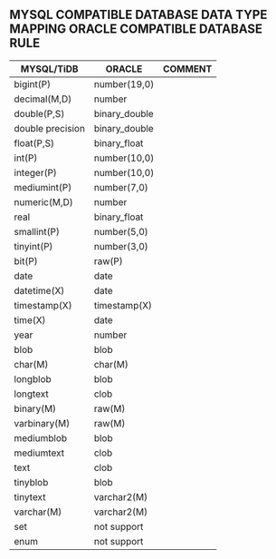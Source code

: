 MYSQL COMPATIBLE DATABASE DATA TYPE MAPPING ORACLE COMPATIBLE DATABASE RULE
------

| MYSQL/TiDB       | ORACLE                 | COMMENT        |
|------------------|------------------------|----------------|
| bigint(P)        | number(19,0)           |                |
| decimal(M,D)     | number                 |                |
| double(P,S)      | binary_double          |                |
| double precision | binary_double          |                |
| float(P,S)       | binary_float           |                |
| int(P)           | number(10,0)           |                |
| integer(P)       | number(10,0)           |                |
| mediumint(P)     | number(7,0)            |                |
| numeric(M,D)     | number                 |                |
| real             | binary_float           |                |
| smallint(P)      | number(5,0)            |                |
| tinyint(P)       | number(3,0)            |                |
| bit(P)           | raw(P)                 |                |
| date             | date                   |                |
| datetime(X)      | date                   |                |
| timestamp(X)     | timestamp(X)           |                |
| time(X)          | date                   |                |
| year             | number                 |                |
| blob             | blob                   |                |
| char(M)          | char(M)                |                |
| longblob         | blob                   |                |
| longtext         | clob                   |                |
| binary(M)        | raw(M)                 |                |
| varbinary(M)     | raw(M)                 |                |
| mediumblob       | blob                   |                |
| mediumtext       | clob                   |                |
| text             | clob                   |                |
| tinyblob         | blob                   |                |
| tinytext         | varchar2(M)            |                |
| varchar(M)       | varchar2(M)            |                |
| set              | not support            |                |
| enum             | not support            |                |